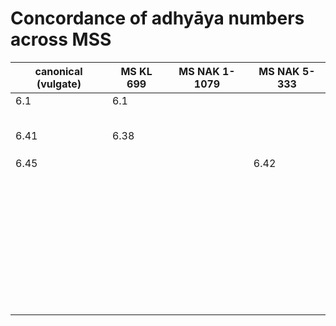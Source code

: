 # Concordance of adhyāya numbers across MSS

| canonical (vulgate) | MS KL 699 | MS NAK 1-1079 | MS NAK  5-333 |
| ------------------- | --------- | ------------- | ------------- |
| 6.1                 | 6.1       |               |               |
|                     |           |               |               |
|                     |           |               |               |
|                     |           |               |               |
|                     |           |               |               |
|                     |           |               |               |
| 6.41                | 6.38      |               |               |
|                     |           |               |               |
|                     |           |               |               |
|                     |           |               |               |
| 6.45                |           |               | 6.42          |
|                     |           |               |               |
|                     |           |               |               |
|                     |           |               |               |
|                     |           |               |               |
|                     |           |               |               |
|                     |           |               |               |
|                     |           |               |               |
|                     |           |               |               |
|                     |           |               |               |
|                     |           |               |               |
|                     |           |               |               |
|                     |           |               |               |
|                     |           |               |               |
|                     |           |               |               |
|                     |           |               |               |
|                     |           |               |               |
|                     |           |               |               |
|                     |           |               |               |
|                     |           |               |               |
|                     |           |               |               |
|                     |           |               |               |
|                     |           |               |               |
|                     |           |               |               |
|                     |           |               |               |
|                     |           |               |               |
|                     |           |               |               |
|                     |           |               |               |
|                     |           |               |               |
|                     |           |               |               |
|                     |           |               |               |
|                     |           |               |               |
|                     |           |               |               |
|                     |           |               |               |
|                     |           |               |               |
|                     |           |               |               |
|                     |           |               |               |
|                     |           |               |               |
|                     |           |               |               |

